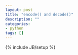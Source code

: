 ```yaml
---
layout: post
title: "encode() and decode()"
description: ""
categories:
- python
tags: []
---
```

{% include JB/setup %}



